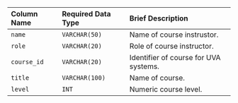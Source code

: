 | Column Name | Required Data Type | Brief Description |
| :--- | :--- | :--- |
| `name` | `VARCHAR(50)` | Name of course instrustor. |
| `role` | `VARCHAR(20)` | Role of course instructor. |
| `course_id` | `VARCHAR(20)` | Identifier of course for UVA systems. |
| `title` | `VARCHAR(100)` | Name of course. |
| `level` | `INT` | Numeric course level. |